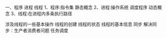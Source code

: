 一、程序 进程  线程
1、程序:指令集 静态概念
2、进程:操作系统 调度程序 动态概念
3、线程:在进程内多条执行路径

涉及线程的一些基本操作
  线程的创建
  线程的状态
  线程的基本信息
  同步
  解决同步：生产者消费者问题
  任务调度
